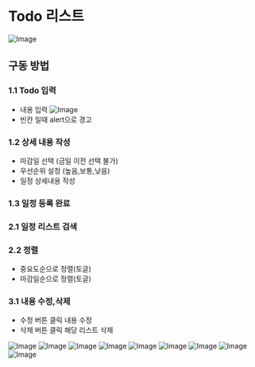 # Todo 리스트
![Image](https://github.com/user-attachments/assets/082c23ae-469e-473a-a11e-83bcb89764d5)
## 구동 방법

### 1.1 Todo 입력
- 내용 입력
![Image](https://github.com/user-attachments/assets/f770904d-59a3-4ab7-aecb-8a93096299ae)
- 빈칸 일때 alert으로 경고
  
### 1.2 상세 내용 작성
- 마감일 선택 (금일 이전 선택 불가)
- 우선순위 설정 (높음,보통,낮음)
- 일정 상세내용 작성

### 1.3 일정 등록 완료

### 2.1 일정 리스트 검색

### 2.2 정렬
- 중요도순으로 정렬(토글)
- 마감일순으로 정렬(토글)

### 3.1 내용 수정,삭제
- 수정 버튼 클릭 내용 수정
- 삭제 버튼 클릭 해당 리스트 삭제


![Image](https://github.com/user-attachments/assets/8587221d-32ca-49ba-94d2-5a2e2f07d0d0)
![Image](https://github.com/user-attachments/assets/02c9fa92-4e9c-4b12-b056-1671965c2d6d)
![Image](https://github.com/user-attachments/assets/ad6da638-2a53-44dc-bc10-199feb64f774)
![Image](https://github.com/user-attachments/assets/feb4fe43-3a58-4ef5-a295-192291471f37)
![Image](https://github.com/user-attachments/assets/38afbd85-b31f-4942-abb7-f66cddb24339)
![Image](https://github.com/user-attachments/assets/165f05ce-2c3b-42f9-ad6d-e9ff67a60a99)
![Image](https://github.com/user-attachments/assets/1a8e43d6-2a5b-4ddb-80cc-0c2770645cd4)
![Image](https://github.com/user-attachments/assets/efd46cc6-6b62-4842-8dfe-418d990407cf)
![Image](https://github.com/user-attachments/assets/1f029806-2b9e-49c4-9a57-6774ab16f826)
